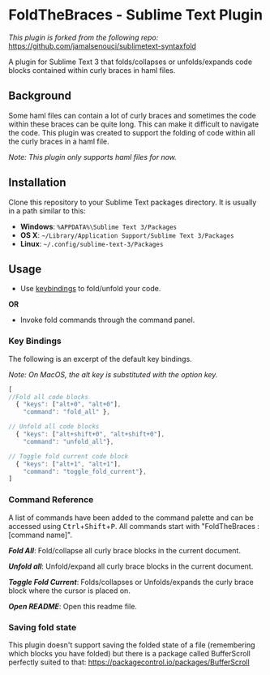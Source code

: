 
# FoldTheBraces - Sublime Text Plugin
<i>This plugin is forked from the following repo:</i> https://github.com/jamalsenouci/sublimetext-syntaxfold

A plugin for Sublime Text 3 that folds/collapses or unfolds/expands code blocks contained within curly braces in haml files.

## Background
Some haml files can contain a lot of curly braces and sometimes the code within these braces can be quite long. This can make it difficult to navigate the code. This plugin was created to support the folding of code within all the curly braces in a haml file.

<i>Note: This plugin only supports haml files for now.</i>

## Installation
Clone this repository to your Sublime Text packages directory. It is usually in a path similar to this:
-   **Windows**:  `%APPDATA%\Sublime Text 3/Packages`
-   **OS X**:  `~/Library/Application Support/Sublime Text 3/Packages`
-   **Linux**:  `~/.config/sublime-text-3/Packages`


## Usage
- Use [keybindings](#key-bindings) to fold/unfold your code.

**OR** 
- Invoke fold commands through the command panel.

### Key Bindings

The following is an excerpt of the default key bindings.

<i>Note: On MacOS, the alt key is substituted with the option key.</i>

```js
[
//Fold all code blocks
  { "keys": ["alt+0", "alt+0"],
    "command": "fold_all" },

// Unfold all code blocks
  { "keys": ["alt+shift+0", "alt+shift+0"],
    "command": "unfold_all"},

// Toggle fold current code block
  { "keys": ["alt+1", "alt+1"],
    "command": "toggle_fold_current"},
]
```

### Command Reference

A list of commands have been added to the command palette and can be accessed using <kbd>Ctrl</kbd>+<kbd>Shift</kbd>+<kbd>P</kbd>.
All commands start with "FoldTheBraces : [command name]".

***Fold All***:
Fold/collapse all curly brace blocks in the current document.

***Unfold all***:
Unfold/expand all curly brace blocks in the current document.

***Toggle Fold Current***:
Folds/collapses or Unfolds/expands the curly brace block where the cursor is placed on.

***Open README***:
Open this readme file.

### Saving fold state

This plugin doesn't support saving the folded state of a file (remembering which blocks you have folded) but there is a package called BufferScroll perfectly suited to that: https://packagecontrol.io/packages/BufferScroll

